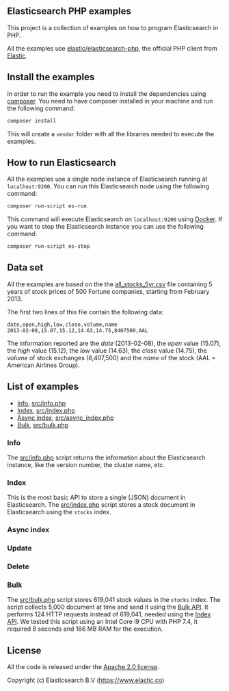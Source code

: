 ## Elasticsearch PHP examples

This project is a collection of examples on how to program Elasticsearch
in PHP.

All the examples use [elastic/elasticsearch-php](https://github.com/elastic/elasticsearch-php),
the official PHP client from [Elastic](https://www.elastic.co/).

## Install the examples

In order to run the example you need to install the dependencies using [composer](https://getcomposer.org/).
You need to have composer installed in your machine and run the following command:

```bash
composer install
```

This will create a `vendor` folder with all the libraries needed to execute the examples.

## How to run Elasticsearch

All the examples use a single node instance of Elasticsearch running at `localhost:9200`.
You can run this Elasticsearch node using the following command:

```bash
composer run-script es-run
```

This command will execute Elasticsearch on `localhost:9200` using [Docker](https://www.docker.com/).
If you want to stop the Elasticsearch instance you can use the following command:

```bash
composer run-script es-stop
```

## Data set

All the examples are based on the the [all_stocks_5yr.csv](data/all_stocks_5yr.csv)
file containing 5 years of stock prices of 500 Fortune companies, starting from
February 2013.

The first two lines of this file contain the following data:

```
date,open,high,low,close,volume,name
2013-02-08,15.07,15.12,14.63,14.75,8407500,AAL
```

The information reported are the *date* (2013-02-08), the *open* value (15.07), the *high*
value (15.12), the *low* value (14.63), the *close* value (14.75), the *volume* of stock
exchanges (8,407,500) and the *name* of the stock (AAL = American Airlines Group).

## List of examples

- [Info](#info), [src/info.php](src/info.php)
- [Index](#index), [src/index.php](src/index.php)
- [Async index](#async-index), [src/async_index.php](src/async_index.php)
- [Bulk](#bulk), [src/bulk.php](src/bulk.php)

### Info

The [src/info.php](src/info.php) script returns the information about the Elasticsearch
instance, like the version number, the cluster name, etc.

### Index

This is the most basic API to store a single (JSON) document in Elasticsearch.
The [src/index.php](src/index.php) script stores a stock document in Elasticsearch using
the `stocks` index.

### Async index

### Update

### Delete


### Bulk

The [src/bulk.php](src/bulk.php) script stores 619,041 stock values in the `stocks` index.
The script collects 5,000 document at time and send it using the [Bulk API](https://www.elastic.co/guide/en/elasticsearch/reference/current/docs-bulk.html).
It performs 124 HTTP requests instead of 619,041, needed using the [Index API](https://www.elastic.co/guide/en/elasticsearch/reference/7.14/docs-index_.html).
We tested this script using an Intel Core i9 CPU with PHP 7.4, it required 8 seconds
and 166 MB RAM for the execution.

## License

All the code is released under the [Apache 2.0 license](README.md).

Copyright (c) Elasticsearch B.V (https://www.elastic.co)